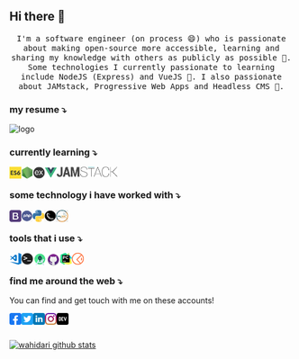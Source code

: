 ## Hi there 👋

<p align="center">
  <samp>
    I'm a software engineer (on process 😄) who is passionate about making open-source more accessible, learning and sharing my knowledge with others as publicly as possible 🎯. Some technologies I currently passionate to learning include NodeJS (Express) and VueJS 💖. I also passionate about JAMstack, Progressive Web Apps and Headless CMS 🚀.
  </samp>
</p>

### my resume ⤵️

<a title="Resume" href="https://github.com/wahidari">
  <img align="left" alt="logo" height="21px" src="https://img.shields.io/badge/Resume-grey?logo=appveyor&style=flat-square" />
</a>
<br>

### currently learning ⤵️

<a title="Javascript ES6" href="https://developer.mozilla.org/en-US/docs/Web/JavaScript">
  <img align="left" alt="logo" width="21px" src="https://raw.githubusercontent.com/wahidari/wahidari/master/icons/es6.png" />
</a>
<a title="NodeJS" href="https://nodejs.org/en/">
  <img align="left" alt="logo" width="21px" src="https://raw.githubusercontent.com/wahidari/wahidari/master/icons/nodejs.png" />
</a>
<a title="ExpressJS" href="https://expressjs.com">
  <img align="left" alt="logo" width="21px" src="https://raw.githubusercontent.com/wahidari/wahidari/master/icons/express.png" />
</a>
<a title="VueJS" href="http://vuejs.org">
  <img align="left" alt="logo" width="21px" src="https://raw.githubusercontent.com/wahidari/wahidari/master/icons/vue.png" />
</a>
<a title="JAMstack" href="https://jamstack.org/">
  <img align="left" alt="logo" height="18px" src="https://raw.githubusercontent.com/wahidari/wahidari/master/icons/jamstack.png" />
</a>
<br>

### some technology i have worked with ⤵️

<a title="Bootstrap" href="https://getbootstrap.com/">
  <img align="left" alt="tools" height="21px" src="https://raw.githubusercontent.com/wahidari/wahidari/master/icons/bootstrap.png" />
</a>
<a title="PHP" href="https://www.php.net/">
  <img align="left" alt="tools" height="21px" src="https://raw.githubusercontent.com/wahidari/wahidari/master/icons/php.png" />
</a>
<a title="Python" href="https://www.python.org/">
  <img align="left" alt="tools" height="21px" src="https://raw.githubusercontent.com/wahidari/wahidari/master/icons/python.png" />
</a>
<a title="Flask" href="https://flask.palletsprojects.com/">
  <img align="left" alt="tools" height="21px" src="https://raw.githubusercontent.com/wahidari/wahidari/master/icons/flask.png" />
</a>
<a title="MySQL" href="https://mariadb.org/">
  <img align="left" alt="tools" height="21px" src="https://raw.githubusercontent.com/wahidari/wahidari/master/icons/mysql.jpg" />
</a>
<br>

### tools that i use ⤵️

<a title="Visual Studio Code" href="https://code.visualstudio.com/">
  <img align="left" alt="tools" width="21px" src="https://raw.githubusercontent.com/wahidari/wahidari/master/icons/vscode.png" />
</a>
<a title="Terminal" href="https://github.com/topics/terminal">
  <img align="left" alt="tools" width="21px" src="https://raw.githubusercontent.com/wahidari/wahidari/master/icons/terminal.png" />
</a>
<a title="Android Studio" href="https://developer.android.com/studio">
  <img align="left" alt="tools" width="24px" src="https://raw.githubusercontent.com/wahidari/wahidari/master/icons/android.png" />
</a>
<a title="Github Desktop" href="https://desktop.github.com/">
  <img align="left" alt="tools" width="24px" src="https://raw.githubusercontent.com/wahidari/wahidari/master/icons/githubdesktop.png" />
</a>
<a title="Pycharm" href="https://www.jetbrains.com/pycharm/">
  <img align="left" alt="tools" width="21px" src="https://raw.githubusercontent.com/wahidari/wahidari/master/icons/pycharm.png" />
</a>
<!--
<a title="Intellij Idea" href="https://www.jetbrains.com/idea/">
  <img align="left" alt="tools" width="21px" src="https://raw.githubusercontent.com/wahidari/wahidari/master/icons/intellij.png" />
</a>
-->
<a title="Postman" href="https://www.postman.com/">
  <img align="left" alt="tools" width="21px" src="https://raw.githubusercontent.com/wahidari/wahidari/master/icons/postman.png" />
</a>
<br>

### find me around the web ⤵️
You can find and get touch with me on these accounts!

<a title="Facebook" href="https://facebook.com/wahiidari">
  <img align="left" alt="Wahid Ari Twitter" width="21px" src="https://raw.githubusercontent.com/wahidari/wahidari/master/icons/facebook.png" />
</a>
<a title="Twitter" href="https://twitter.com/wahiidari">
  <img align="left" alt="Wahid Ari Twitter" width="21px" src="https://raw.githubusercontent.com/wahidari/wahidari/master/icons/twitter.png" />
</a>
<a title="Linkedin" href="https://www.linkedin.com/in/wahidari">
  <img align="left" alt="Wahid Ari Linkdin" width="21px" src="https://raw.githubusercontent.com/wahidari/wahidari/master/icons/linkedin.png" />
</a>
<a title="Instagram" href="https://instagram.com/wahid.ari">
  <img align="left" alt="Wahid Ari " width="21px" src="https://raw.githubusercontent.com/wahidari/wahidari/master/icons/instagram.jpg" />
</a>
<!--
<a title="Github" href="https://github.com/wahidari">
  <img align="left" alt="Wahid Ari GitHub" width="21px" src="https://raw.githubusercontent.com/wahidari/wahidari/master/icons/github.png" />
</a>
<a title="Gitlab" href="https://gitlab.com/wahidari">
  <img align="left" alt="Wahid Ari " width="21px" src="https://raw.githubusercontent.com/wahidari/wahidari/master/icons/gitlab.png" />
</a>
<a title="Medium" href="https://medium.com/@wahidari">
  <img align="left" alt="Wahid Ari Medium" width="21px" src="https://raw.githubusercontent.com/wahidari/wahidari/master/icons/medium.png" />
</a>
-->
<a title="Dev" href="https://dev.to/wahidari">
  <img align="left" alt="Wahid Ari DEV" width="21px" src="https://raw.githubusercontent.com/wahidari/wahidari/master/icons/dev.png" />
<br><br>
  
![wahidari github stats](https://github-readme-stats.vercel.app/api?username=wahidari&hide_border=true&title_color=0c0c0d&text_color=141414&icon_color=000&show_icons=true)
